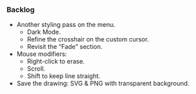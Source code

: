 ### Backlog

- Another styling pass on the menu.
  - Dark Mode.
  - Refine the crosshair on the custom cursor.
  - Revisit the “Fade” section.
- Mouse modifiers:
  - Right-click to erase.
  - Scroll.
  - Shift to keep line straight.
- Save the drawing: SVG & PNG with transparent background.

